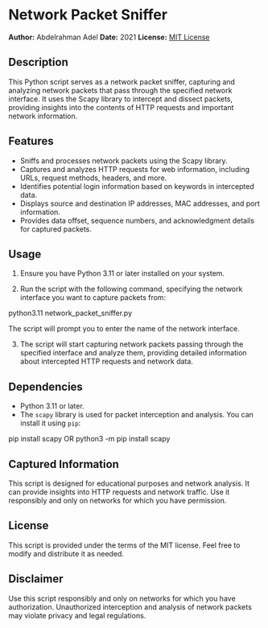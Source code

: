 # Network Packet Sniffer

**Author:** Abdelrahman Adel
**Date:** 2021
**License:** [MIT License](LICENSE)

## Description

This Python script serves as a network packet sniffer, capturing and analyzing network packets that pass through the specified network interface. It uses the Scapy library to intercept and dissect packets, providing insights into the contents of HTTP requests and important network information.

## Features

- Sniffs and processes network packets using the Scapy library.
- Captures and analyzes HTTP requests for web information, including URLs, request methods, headers, and more.
- Identifies potential login information based on keywords in intercepted data.
- Displays source and destination IP addresses, MAC addresses, and port information.
- Provides data offset, sequence numbers, and acknowledgment details for captured packets.

## Usage

1. Ensure you have Python 3.11 or later installed on your system.

2. Run the script with the following command, specifying the network interface you want to capture packets from:

python3.11 network_packet_sniffer.py


The script will prompt you to enter the name of the network interface.

3. The script will start capturing network packets passing through the specified interface and analyze them, providing detailed information about intercepted HTTP requests and network data.

## Dependencies

- Python 3.11 or later.
- The `scapy` library is used for packet interception and analysis. You can install it using `pip`:

pip install scapy OR python3 -m pip install scapy


## Captured Information

This script is designed for educational purposes and network analysis. It can provide insights into HTTP requests and network traffic. Use it responsibly and only on networks for which you have permission.

## License

This script is provided under the terms of the MIT license. Feel free to modify and distribute it as needed.

## Disclaimer

Use this script responsibly and only on networks for which you have authorization. Unauthorized interception and analysis of network packets may violate privacy and legal regulations.

